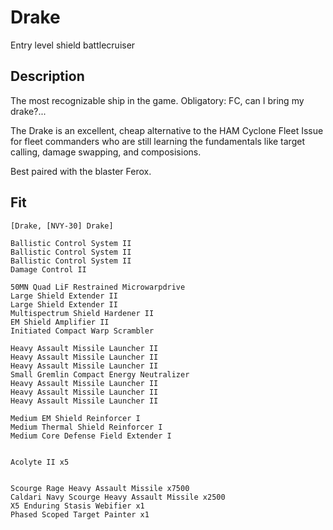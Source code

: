 # Drake
Entry level shield battlecruiser

## Description
The most recognizable ship in the game. Obligatory: FC, can I bring my drake?...

The Drake is an excellent, cheap alternative to the HAM Cyclone Fleet Issue for fleet commanders who are still learning the fundamentals like target calling, damage swapping, and composisions. 

Best paired with the blaster Ferox.

## Fit
```
[Drake, [NVY-30] Drake]

Ballistic Control System II
Ballistic Control System II
Ballistic Control System II
Damage Control II

50MN Quad LiF Restrained Microwarpdrive
Large Shield Extender II
Large Shield Extender II
Multispectrum Shield Hardener II
EM Shield Amplifier II
Initiated Compact Warp Scrambler

Heavy Assault Missile Launcher II
Heavy Assault Missile Launcher II
Heavy Assault Missile Launcher II
Small Gremlin Compact Energy Neutralizer
Heavy Assault Missile Launcher II
Heavy Assault Missile Launcher II
Heavy Assault Missile Launcher II

Medium EM Shield Reinforcer I
Medium Thermal Shield Reinforcer I
Medium Core Defense Field Extender I


Acolyte II x5


Scourge Rage Heavy Assault Missile x7500
Caldari Navy Scourge Heavy Assault Missile x2500
X5 Enduring Stasis Webifier x1
Phased Scoped Target Painter x1
```